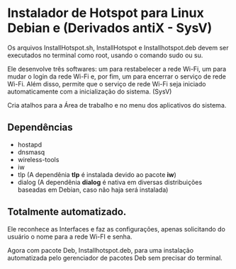 # Instalador de Hotspot para Linux Debian e (Derivados antiX - SysV)

Os arquivos InstallHotspot.sh, InstallHotspot e Installhotspot.deb  devem ser executados no terminal como root, usando o comando sudo ou su.

Ele desenvolve três softwares: um para restabelecer a rede Wi-Fi, um para mudar o login da rede Wi-Fi e, por fim, um para encerrar o serviço de rede Wi-Fi. Além disso, permite que o serviço de rede Wi-Fi seja iniciado automaticamente com a inicialização do sistema. (SysV)

Cria atalhos para a Área de trabalho e no menu dos aplicativos do sistema.

## Dependências

- hostapd
- dnsmasq
- wireless-tools
- iw
- tlp (A dependênia **tlp** é instalada devido ao pacote **iw**)
- dialog (A dependênia **dialog** é nativa em diversas distribuições baseadas em Debian, caso não haja será instalada)

## Totalmente automatizado.

Ele reconhece as Interfaces e faz as configurações, apenas solicitando do usuário o nome para a rede Wi-FI e senha.

Agora com pacote Deb, Installhotspot.deb, para uma instalação automatizada pelo gerenciador de pacotes Deb sem precisar do terminal.

